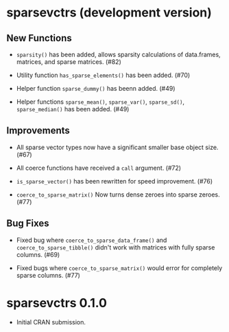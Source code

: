 # sparsevctrs (development version)

## New Functions

* `sparsity()` has been added, allows sparsity calculations of data.frames, matrices, and sparse matrices. (#82)

* Utility function `has_sparse_elements()` has been added. (#70)

* Helper function `sparse_dummy()` has beenn added. (#49)

* Helper functions `sparse_mean()`, `sparse_var()`, `sparse_sd()`, `sparse_median()` has been added. (#49)

## Improvements

* All sparse vector types now have a significant smaller base object size. (#67)

* All coerce functions have received a `call` argument. (#72)

* `is_sparse_vector()` has been rewritten for speed improvement. (#76)

* `coerce_to_sparse_matrix()` Now turns dense zeroes into sparse zeroes. (#77)

## Bug Fixes

* Fixed bug where `coerce_to_sparse_data_frame()` and `coerce_to_sparse_tibble()` didn't work with matrices with fully sparse columns. (#69)

* Fixed bugs where `coerce_to_sparse_matrix()` would error for completely sparse columns. (#77)

# sparsevctrs 0.1.0

* Initial CRAN submission.

